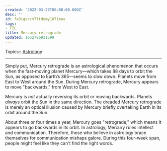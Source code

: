 ```yaml
---
created: '2022-03-29T00:00:00.000Z'
desc: ''
id: fa0igvrcv7ltdemy1871moa
tags:
- TIL
title: Mercury retrograde
updated: 1652786931599
---
```

   
Topics::  [Astrology](/not_created.md)   
   
   
---   
   
Simply put, Mercury retrograde is an astrological phenomenon that occurs when the fast-moving planet Mercury—which takes 88 days to orbit the Sun, as opposed to Earth’s 365—seems to slow down. Planets move from East to West around the Sun. During Mercury retrograde, Mercury appears to move "backwards," from West to East.   
   
Mercury is _not_ actually reversing its orbit or moving backwards. Planets _always_ orbit the Sun in the same direction. The dreaded Mercury retrograde is merely an optical illusion caused by Mercury briefly overtaking Earth in its orbit around the Sun.   
   
About three or four times a year, Mercury goes "retrograde," which means it appears to go backwards in its orbit. In astrology, Mercury rules intellect and communication. Therefore, those who believe in astrology brace themselves for communication mishaps galore. During this four-week span, people might feel like they can't find the right words.